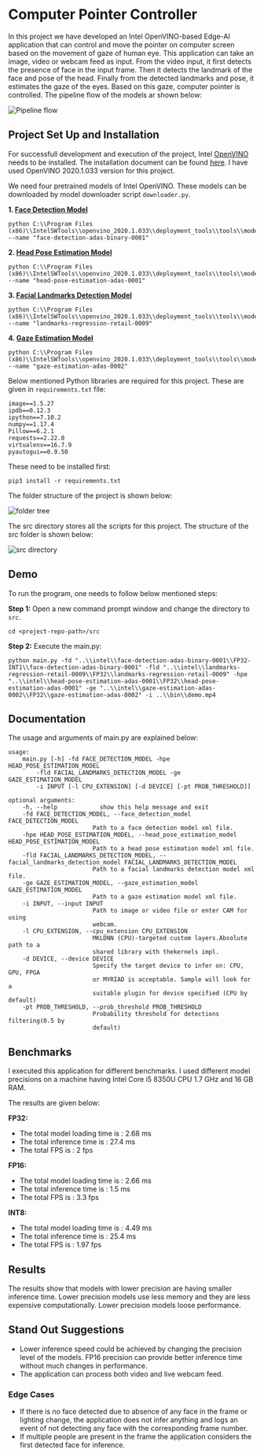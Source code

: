 # Computer Pointer Controller

In this project we have developed an Intel OpenVINO-based Edge-AI application that can control and move the pointer on computer screen based on the movement of gaze of human eye. This application can take an image, video or webcam feed as input. From the video input, it first detects the presence of face in the input frame. Then it detects the landmark of the face and pose of the head. Finally from the detected landmarks and pose, it estimates the gaze of the eyes. Based on this gaze, computer pointer is controlled. The pipeline flow of the models ar shown below:

![Pipeline flow](https://github.com/arin1405/Intel_Edge_AI_OpenVINO_Projects/blob/master/Computer%20Pointer%20Controller/images/pipeline.png "Pipeline flow")

## Project Set Up and Installation
For successfull development and execution of the project, Intel [OpenVINO](https://software.intel.com/content/www/us/en/develop/tools/openvino-toolkit.html) needs to be installed. The installation document can be found [here](https://docs.openvinotoolkit.org/latest/_docs_install_guides_installing_openvino_windows.html). I have used OpenVINO 2020.1.033 version for this project.

We need four pretrained models of Intel OpenVINO. These models can be downloaded by model downloader script `downloader.py`.

**1. [Face Detection Model](https://docs.openvinotoolkit.org/latest/_models_intel_face_detection_adas_binary_0001_description_face_detection_adas_binary_0001.html)**
```
python C:\\Program Files (x86)\\IntelSWTools\\openvino_2020.1.033\\deployment_tools\\tools\\model_downloader\\downloader.py --name "face-detection-adas-binary-0001"
```

**2. [Head Pose Estimation Model](https://docs.openvinotoolkit.org/latest/_models_intel_head_pose_estimation_adas_0001_description_head_pose_estimation_adas_0001.html)**
```
python C:\\Program Files (x86)\\IntelSWTools\\openvino_2020.1.033\\deployment_tools\\tools\\model_downloader\\downloader.py --name "head-pose-estimation-adas-0001"
```

**3. [Facial Landmarks Detection Model](https://docs.openvinotoolkit.org/latest/_models_intel_landmarks_regression_retail_0009_description_landmarks_regression_retail_0009.html)**
```
python C:\\Program Files (x86)\\IntelSWTools\\openvino_2020.1.033\\deployment_tools\\tools\\model_downloader\\downloader.py --name "landmarks-regression-retail-0009"
```

**4. [Gaze Estimation Model](https://docs.openvinotoolkit.org/latest/_models_intel_gaze_estimation_adas_0002_description_gaze_estimation_adas_0002.html)**
```
python C:\\Program Files (x86)\\IntelSWTools\\openvino_2020.1.033\\deployment_tools\\tools\\model_downloader\\downloader.py --name "gaze-estimation-adas-0002"
```

Below mentioned Python libraries are required for this project. These are given in `requirements.txt` file:
```
image==1.5.27
ipdb==0.12.3
ipython==7.10.2
numpy==1.17.4
Pillow==6.2.1
requests==2.22.0
virtualenv==16.7.9
pyautogui==0.9.50
```
These need to be installed first:
```
pip3 install -r requirements.txt
```
The folder structure of the project is shown below:

![folder tree](https://github.com/arin1405/Intel_Edge_AI_OpenVINO_Projects/blob/master/Computer%20Pointer%20Controller/images/tree.JPG "folder tree")

The src directory stores all the scripts for this project. The structure of the src folder is shown below:

![src directory](https://github.com/arin1405/Intel_Edge_AI_OpenVINO_Projects/blob/master/Computer%20Pointer%20Controller/images/src_tree.JPG "src tree")

## Demo

To run the program, one needs to follow below mentioned steps:

**Step 1:**
Open a new command prompt window and change the directory to `src`.
```
cd <project-repo-path>/src
```

**Step 2:**
Execute the main.py:
```
python main.py -fd "..\\intel\\face-detection-adas-binary-0001\\FP32-INT1\\face-detection-adas-binary-0001" -fld "..\\intel\\landmarks-regression-retail-0009\\FP32\\landmarks-regression-retail-0009" -hpe "..\\intel\\head-pose-estimation-adas-0001\\FP32\\head-pose-estimation-adas-0001" -ge "..\\intel\\gaze-estimation-adas-0002\\FP32\\gaze-estimation-adas-0002" -i ..\\bin\\demo.mp4
```

## Documentation
The usage and arguments of main.py are explained below:

```
usage: 
	main.py [-h] -fd FACE_DETECTION_MODEL -hpe HEAD_POSE_ESTIMATION_MODEL
        -fld FACIAL_LANDMARKS_DETECTION_MODEL -ge GAZE_ESTIMATION_MODEL
        -i INPUT [-l CPU_EXTENSION] [-d DEVICE] [-pt PROB_THRESHOLD]]

optional arguments:
	-h, --help            show this help message and exit
	-fd FACE_DETECTION_MODEL, --face_detection_model FACE_DETECTION_MODEL
						Path to a face detection model xml file.
	-hpe HEAD_POSE_ESTIMATION_MODEL, --head_pose_estimation_model HEAD_POSE_ESTIMATION_MODEL
						Path to a head pose estimation model xml file.
	-fld FACIAL_LANDMARKS_DETECTION_MODEL, --facial_landmarks_detection_model FACIAL_LANDMARKS_DETECTION_MODEL
						Path to a facial landmarks detection model xml file.
	-ge GAZE_ESTIMATION_MODEL, --gaze_estimation_model GAZE_ESTIMATION_MODEL
						Path to a gaze estimation model xml file.
	-i INPUT, --input INPUT
						Path to image or video file or enter CAM for using
						webcam.
	-l CPU_EXTENSION, --cpu_extension CPU_EXTENSION
						MKLDNN (CPU)-targeted custom layers.Absolute path to a
						shared library with thekernels impl.
	-d DEVICE, --device DEVICE
						Specify the target device to infer on: CPU, GPU, FPGA
						or MYRIAD is acceptable. Sample will look for a
						suitable plugin for device specified (CPU by default)
	-pt PROB_THRESHOLD, --prob_threshold PROB_THRESHOLD
						Probability threshold for detections filtering(0.5 by
						default)
```


## Benchmarks
I executed this application for different benchmarks. I used different model precisions on a machine having Intel Core i5 8350U CPU 1.7 GHz
and 16 GB RAM.

The results are given below:

**FP32:**

- The total model loading time is : 2.68 ms
- The total inference time is : 27.4 ms
- The total FPS is : 2 fps

**FP16:**

- The total model loading time is : 2.66 ms
- The total inference time is : 1.5 ms
- The total FPS is : 3.3 fps

**INT8:**

- The total model loading time is : 4.49 ms
- The total inference time is : 25.4 ms
- The total FPS is : 1.97 fps

## Results

The results show that models with lower precision are having smaller inference time. 
Lower precision models use less memory and they are less expensive computationally.
Lower precision models loose performance.

## Stand Out Suggestions

- Lower inference speed could be achieved by changing the precision level of the models. FP16 precision can provide better inference time without much changes in performance.
- The application can process both video and live webcam feed.


### Edge Cases
- If there is no face detected due to absence of any face in the frame or lighting change, the application does not infer anything and logs an event of not detecting any face with the corresponding frame number.
- If multiple people are present in the frame the application considers the first detected face for inference.
